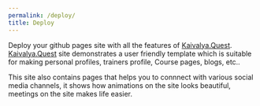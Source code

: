 ```yaml
---
permalink: /deploy/
title: Deploy
---
```


Deploy your github pages site with all the features of [Kaivalya.Quest](https://pages.ayeai.xyz/).[ Kaivalya.Quest](https://pages.ayeai.xyz/) site demonstrates a user friendly template which is suitable for making personal profiles, trainers profile, Course pages, blogs, etc..

This site also contains pages that helps you to connnect with various social media channels, it shows how animations on the site looks beautiful, meetings on the site makes life easier.
